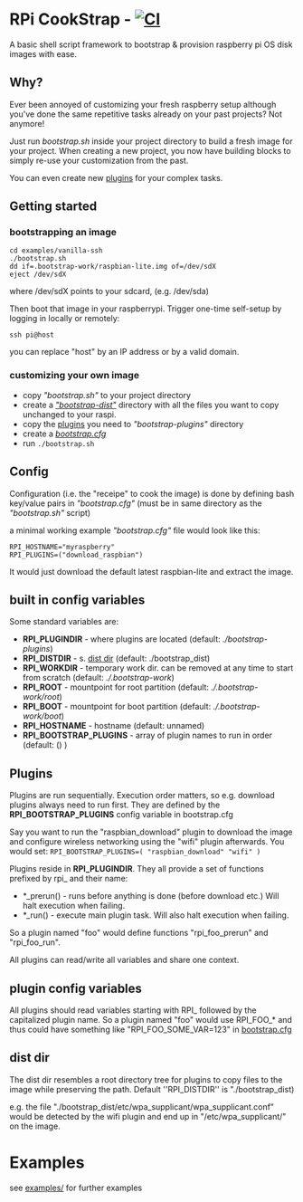 # RPi CookStrap - [![CI](https://github.com/heeplr/rpi-cookstrap/actions/workflows/blank.yml/badge.svg)](https://github.com/heeplr/rpi-cookstrap/actions/workflows/blank.yml)

A basic shell script framework to bootstrap & provision raspberry pi OS disk images with ease.


## Why?
Ever been annoyed of customizing your fresh raspberry setup although
you've done the same repetitive tasks already on your past projects?
Not anymore!

Just run *bootstrap.sh* inside your project directory to build a fresh
image for your project. When creating a new project, you now have
building blocks to simply re-use your customization from the past.

You can even create new [plugins](#plugins) for your complex tasks.


## Getting started

### bootstrapping an image

```
cd examples/vanilla-ssh
./bootstrap.sh
dd if=.bootstrap-work/raspbian-lite.img of=/dev/sdX
eject /dev/sdX
```
where /dev/sdX points to your sdcard, (e.g. /dev/sda)

Then boot that image in your raspberrypi.
Trigger one-time self-setup by logging in locally or remotely:
```
ssh pi@host
```
you can replace "host" by an IP address or by a valid domain.



### customizing your own image

* copy *"bootstrap.sh"* to your project directory
* create a *["bootstrap-dist"](#dist-dir)* directory with
all the files you want to copy unchanged to your raspi.
* copy the [plugins](#plugins) you need to *"bootstrap-plugins"* directory
* create a *[bootstrap.cfg](#config)*
* run ```./bootstrap.sh```


## Config
Configuration (i.e. the "receipe" to cook the image) is done by defining
bash key/value pairs in *"bootstrap.cfg"* (must be in same directory as the *"bootstrap.sh"* script)

a minimal working example *"bootstrap.cfg"* file would look like this:
```
RPI_HOSTNAME="myraspberry"
RPI_PLUGINS=("download_raspbian")
```
It would just download the default latest raspbian-lite and extract the image.


## built in config variables
Some standard variables are:
* **RPI_PLUGINDIR** - where plugins are located (default: *./bootstrap-plugins*)
* **RPI_DISTDIR** - s. [dist dir](#dist-dir) (default: ./bootstrap_dist)
* **RPI_WORKDIR** - temporary work dir. can be removed at any time to start from scratch (default: *./.bootstrap-work*)
* **RPI_ROOT** - mountpoint for root partition (default: *./.bootstrap-work/root*)
* **RPI_BOOT** - mountpoint for boot partition (default: *./.bootstrap-work/boot*)
* **RPI_HOSTNAME** - hostname (default: unnamed)
* **RPI_BOOTSTRAP_PLUGINS** - array of plugin names to run in order (default: () )


## Plugins

Plugins are run sequentially. Execution order matters, so e.g.
download plugins always need to run first. They are defined by
the **RPI_BOOTSTRAP_PLUGINS** config variable in bootstrap.cfg

Say you want to run the "raspbian_download" plugin to download the image and
configure wireless networking using the "wifi" plugin afterwards. You
would set: ```RPI_BOOTSTRAP_PLUGINS=( "raspbian_download" "wifi" )```

Plugins reside in **RPI_PLUGINDIR**.
They all provide a set of functions prefixed by rpi_ and their name:

* *_prerun() - runs before anything is done (before download etc.) Will halt execution when failing.
* *_run() - execute main plugin task. Will also halt execution when failing.

So a plugin named "foo" would define functions "rpi_foo_prerun" and "rpi_foo_run".

All plugins can read/write all variables and share one context.


## plugin config variables
All plugins should read variables starting with RPI_ followed by the capitalized plugin name.
So a plugin named "foo" would use RPI_FOO_* and thus could have something like
"RPI_FOO_SOME_VAR=123" in [bootstrap.cfg](#config)

## dist dir
The dist dir resembles a root directory tree for plugins to copy files
to the image while preserving the path. Default ''RPI_DISTDIR'' is "./bootstrap_dist)

e.g. the file "./bootstrap_dist/etc/wpa_supplicant/wpa_supplicant.conf"
would be detected by the wifi plugin and end up in "/etc/wpa_supplicant/"
on the image.

# Examples
see [examples/](examples/) for further examples
